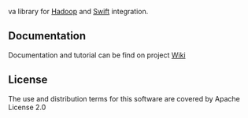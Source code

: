 va library for [Hadoop](http://hadoop.apache.org/) and [Swift](http://docs.openstack.org/developer/swift/) integration. 

## Documentation
Documentation and tutorial can be find on project [Wiki](https://github.com/DmitryMezhensky/Hadoop-and-Swift-integration/wiki)


## License
The use and distribution terms for this software are covered by Apache License 2.0
